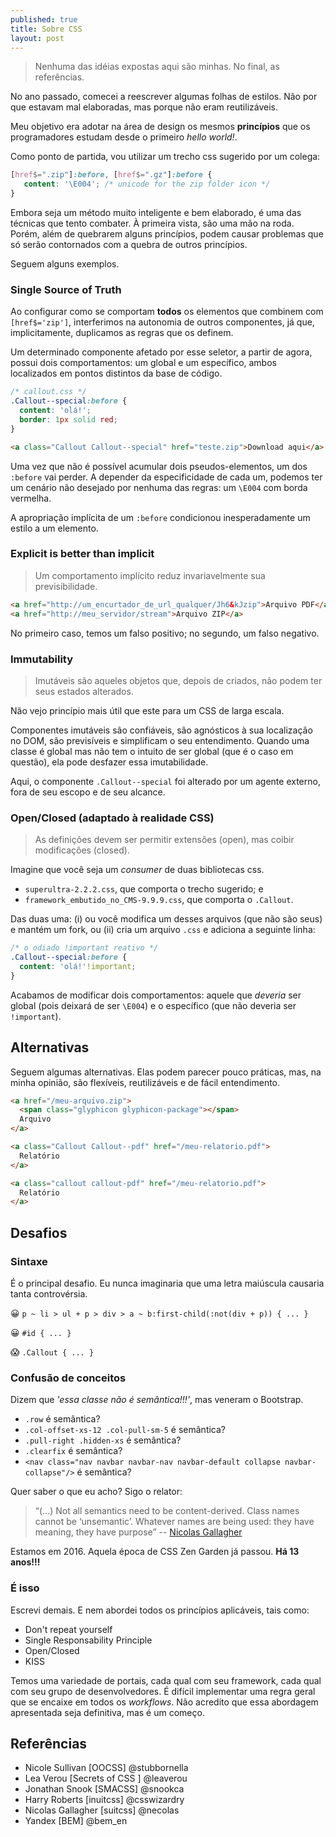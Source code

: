 ```yaml
---
published: true
title: Sobre CSS
layout: post
---
```


> Nenhuma das idéias expostas aqui são minhas. No final, as referências.

No ano passado, comecei a reescrever algumas folhas de estilos. Não por que estavam mal elaboradas, mas porque não eram reutilizáveis.

Meu objetivo era adotar na área de design os mesmos **princípios** que os programadores estudam desde o primeiro _hello world!_.

Como ponto de partida, vou utilizar um trecho css sugerido por um colega:

```css
[href$=".zip"]:before, [href$=".gz"]:before {
   content: '\E004'; /* unicode for the zip folder icon */
}
```

Embora seja um método muito inteligente e bem elaborado, é uma das técnicas que tento combater. À primeira vista, são uma mão na roda. Porém, além de quebrarem alguns princípios, podem causar problemas que só serão contornados com a quebra de outros princípios.

Seguem alguns exemplos.


### Single Source of Truth

Ao configurar como se comportam **todos** os elementos que combinem com `[href$='zip']`, interferimos na autonomia de outros componentes, já que, implicitamente, duplicamos as regras que os definem.

Um determinado componente afetado por esse seletor, a partir de agora, possui dois comportamentos: um global e um específico, ambos localizados em pontos distintos da base de código.

```css
/* callout.css */
.Callout--special:before {
  content: 'olá!';
  border: 1px solid red;
}
```

```html
<a class="Callout Callout--special" href="teste.zip">Download aqui</a>
```

Uma vez que não é possível acumular dois pseudos-elementos, um dos `:before` vai perder. A depender da especificidade de cada um, podemos ter um cenário não desejado por nenhuma das regras: um `\E004` com borda vermelha.

A apropriação implícita de um `:before` condicionou inesperadamente um estilo a um elemento.


### Explicit is better than implicit

> Um comportamento implícito reduz invariavelmente sua previsibilidade.

```html
<a href="http://um_encurtador_de_url_qualquer/Jh6&kJzip">Arquivo PDF</a>
<a href="http://meu_servidor/stream">Arquivo ZIP</a>
```

No primeiro caso, temos um falso positivo; no segundo, um falso negativo.


### Immutability

> Imutáveis são aqueles objetos que, depois de criados, não podem ter seus estados alterados.

Não vejo princípio mais útil que este para um CSS de larga escala.

Componentes imutáveis são confiáveis, são agnósticos à sua localização no DOM, são previsíveis e simplificam o seu entendimento. Quando uma classe é global mas não tem o intuito de ser global (que é o caso em questão), ela pode desfazer essa  imutabilidade.

Aqui, o componente `.Callout--special` foi alterado por um agente externo, fora de seu escopo e de seu alcance.


### Open/Closed (adaptado à realidade CSS)

> As definições devem ser permitir extensões (open), mas coibir modificações (closed).

Imagine que você seja um _consumer_ de duas bibliotecas css.

* `superultra-2.2.2.css`, que comporta o trecho sugerido; e
* `framework_embutido_no_CMS-9.9.9.css`, que comporta o `.Callout`.

Das duas uma: (i) ou você modifica um desses arquivos (que não são seus) e mantém um fork, ou (ii) cria um arquivo `.css` e adiciona a seguinte linha:

```css
/* o odiado !important reativo */
.Callout--special:before {
  content: 'olá!'!important;
}
```

Acabamos de modificar dois comportamentos: aquele que *deveria* ser global (pois deixará de ser `\E004`) e o específico (que não deveria ser `!important`).


## Alternativas

Seguem algumas alternativas. Elas podem parecer pouco práticas, mas, na minha opinião, são flexíveis, reutilizáveis e de fácil entendimento.

```html
<a href="/meu-arquivo.zip">
  <span class="glyphicon glyphicon-package"></span>
  Arquivo
</a>
```

```html
<a class="Callout Callout--pdf" href="/meu-relatorio.pdf">
  Relatório
</a>
```

```html
<a class="callout callout-pdf" href="/meu-relatorio.pdf">
  Relatório
</a>
```

## Desafios

### Sintaxe

É o principal desafio. Eu nunca imaginaria que uma letra maiúscula causaria tanta controvérsia.

😀 `p ~ li > ul + p > div > a ~ b:first-child(:not(div + p)) { ... }`

😀 `#id { ... }`

😱 `.Callout { ... }`

### Confusão de conceitos

Dizem que _'essa classe não é semântica!!!'_, mas veneram o Bootstrap.

* `.row` é semântica?
* `.col-offset-xs-12 .col-pull-sm-5` é semântica?
* `.pull-right .hidden-xs` é semântica?
* `.clearfix` é semântica?
* `<nav class="nav navbar navbar-nav navbar-default collapse navbar-collapse"/>` é semântica?

Quer saber o que eu acho? Sigo o relator:

> “(...) Not all semantics need to be content-derived. Class names cannot be ‘unsemantic’. Whatever names are being used: they have meaning, they have purpose” -- [Nicolas Gallagher](http://nicolasgallagher.com/about-html-semantics-front-end-architecture/)

Estamos em 2016. Aquela época de CSS Zen Garden já passou. **Há 13 anos!!!**

### É isso

Escrevi demais. E nem abordei todos os princípios aplicáveis, tais como:

- Don't repeat yourself
- Single Responsability Principle
- Open/Closed
- KISS

Temos uma variedade de portais, cada qual com seu framework, cada qual com seu grupo de desenvolvedores. É difícil implementar uma regra geral que se encaixe em todos os _workflows_. Não acredito que essa abordagem apresentada seja definitiva, mas é um começo.

## Referências

* Nicole Sullivan [OOCSS] @stubbornella
* Lea Verou [Secrets of CSS ] @leaverou
* Jonathan Snook [SMACSS] @snookca
* Harry Roberts [inuitcss] @csswizardry
* Nicolas Gallagher [suitcss] @necolas
* Yandex [BEM] @bem_en
